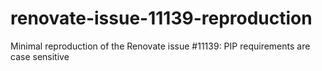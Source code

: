 # renovate-issue-11139-reproduction
Minimal reproduction of the Renovate issue #11139: PIP requirements are case sensitive
